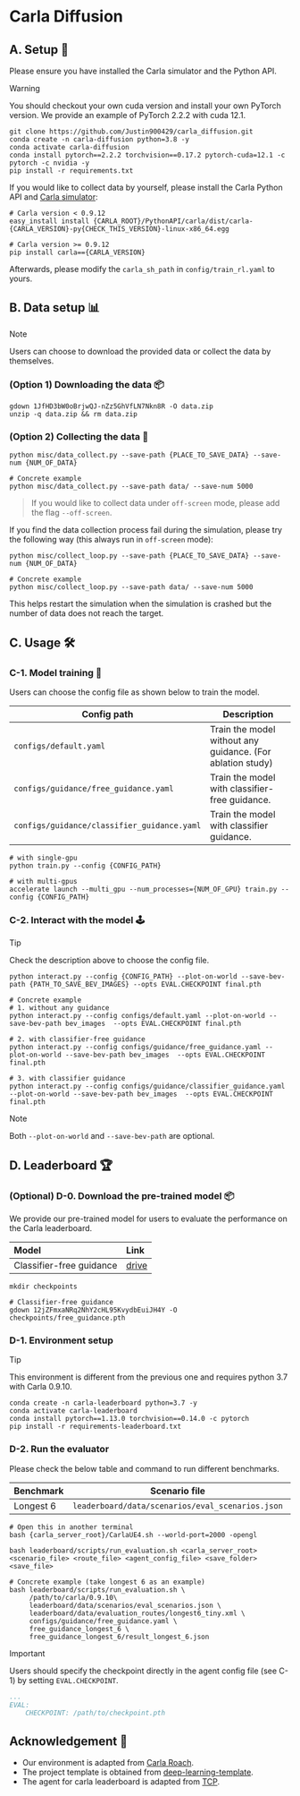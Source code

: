 # Carla Diffusion

## A. Setup 🚀

Please ensure you have installed the Carla simulator and the Python API.

> [!WARNING]
> You should checkout your own cuda version and install your own PyTorch version. We provide an example of PyTorch 2.2.2 with cuda 12.1.

```shell
git clone https://github.com/Justin900429/carla_diffusion.git
conda create -n carla-diffusion python=3.8 -y
conda activate carla-diffusion
conda install pytorch==2.2.2 torchvision==0.17.2 pytorch-cuda=12.1 -c pytorch -c nvidia -y
pip install -r requirements.txt
```

If you would like to collect data by yourself, please install the Carla Python API and [Carla simulator](https://github.com/carla-simulator/carla):

```shell
# Carla version < 0.9.12
easy_install install {CARLA_ROOT}/PythonAPI/carla/dist/carla-{CARLA_VERSION}-py{CHECK_THIS_VERSION}-linux-x86_64.egg

# Carla version >= 0.9.12
pip install carla=={CARLA_VERSION}
```

Afterwards, please modify the `carla_sh_path` in `config/train_rl.yaml` to yours.

## B. Data setup 📊

>[!NOTE]
>Users can choose to download the provided data or collect the data by themselves.

### (Option 1) Downloading the data 📦

```shell
gdown 1JfHD3bW0oBrjwQJ-nZz5GhVfLN7Nkn8R -O data.zip
unzip -q data.zip && rm data.zip
```

### (Option 2) Collecting the data 📡

```shell
python misc/data_collect.py --save-path {PLACE_TO_SAVE_DATA} --save-num {NUM_OF_DATA}

# Concrete example
python misc/data_collect.py --save-path data/ --save-num 5000
```

> If you would like to collect data under `off-screen` mode, please add the flag `--off-screen`.

If you find the data collection process fail during the simulation, please try the following way (this always run in `off-screen` mode):

```shell
python misc/collect_loop.py --save-path {PLACE_TO_SAVE_DATA} --save-num {NUM_OF_DATA}

# Concrete example
python misc/collect_loop.py --save-path data/ --save-num 5000
```

This helps restart the simulation when the simulation is crashed but the number of data does not reach the target.

## C. Usage 🛠

### C-1. Model training 🧠

Users can choose the config file as shown below to train the model.

| Config path                                 | Description                                                |
| ------------------------------------------- | ---------------------------------------------------------- |
| `configs/default.yaml`                      | Train the model without any guidance. (For ablation study) |
| `configs/guidance/free_guidance.yaml`       | Train the model with classifier-free guidance.             |
| `configs/guidance/classifier_guidance.yaml` | Train the model with classifier guidance.                  |

```shell
# with single-gpu
python train.py --config {CONFIG_PATH}

# with multi-gpus
accelerate launch --multi_gpu --num_processes={NUM_OF_GPU} train.py --config {CONFIG_PATH}
```

### C-2. Interact with the model 🕹

>[!TIP]
> Check the description above to choose the config file.

```shell
python interact.py --config {CONFIG_PATH} --plot-on-world --save-bev-path {PATH_TO_SAVE_BEV_IMAGES} --opts EVAL.CHECKPOINT final.pth

# Concrete example
# 1. without any guidance
python interact.py --config configs/default.yaml --plot-on-world --save-bev-path bev_images  --opts EVAL.CHECKPOINT final.pth

# 2. with classifier-free guidance
python interact.py --config configs/guidance/free_guidance.yaml --plot-on-world --save-bev-path bev_images  --opts EVAL.CHECKPOINT final.pth

# 3. with classifier guidance
python interact.py --config configs/guidance/classifier_guidance.yaml --plot-on-world --save-bev-path bev_images  --opts EVAL.CHECKPOINT final.pth
```

> [!NOTE]
> Both `--plot-on-world` and `--save-bev-path` are optional.

## D. Leaderboard 🏆

### (Optional) D-0. Download the pre-trained model 📦

We provide our pre-trained model for users to evaluate the performance on the Carla leaderboard.

| Model                    | Link                                                                                        |
| :----------------------- | :------------------------------------------------------------------------------------------ |
| Classifier-free guidance | [drive](https://drive.google.com/file/d/12jZFmxaNRq2NhY2cHL95KvydbEuiJH4Y/view?usp=sharing) |

```shell
mkdir checkpoints

# Classifier-free guidance
gdown 12jZFmxaNRq2NhY2cHL95KvydbEuiJH4Y -O checkpoints/free_guidance.pth
```

### D-1. Environment setup

>[!TIP]
> This environment is different from the previous one and requires python 3.7 with Carla 0.9.10.

```shell
conda create -n carla-leaderboard python=3.7 -y
conda activate carla-leaderboard
conda install pytorch==1.13.0 torchvision==0.14.0 -c pytorch
pip install -r requirements-leaderboard.txt
```

### D-2. Run the evaluator

Please check the below table and command to run different benchmarks.

| Benchmark | Scenario file                                    | Route file                                             |
| --------- | ------------------------------------------------ | ------------------------------------------------------ |
| Longest 6 | `leaderboard/data/scenarios/eval_scenarios.json` | `leaderboard/data/evaluation_routes/longest6_tiny.xml` |

```shell
# Open this in another terminal
bash {carla_server_root}/CarlaUE4.sh --world-port=2000 -opengl

bash leaderboard/scripts/run_evaluation.sh <carla_server_root> <scenario_file> <route_file> <agent_config_file> <save_folder> <save_file>

# Concrete example (take longest 6 as an example)
bash leaderboard/scripts/run_evaluation.sh \
     /path/to/carla/0.9.10\
     leaderboard/data/scenarios/eval_scenarios.json \
     leaderboard/data/evaluation_routes/longest6_tiny.xml \
     configs/guidance/free_guidance.yaml \
     free_guidance_longest_6 \
     free_guidance_longest_6/result_longest_6.json
```

>[!IMPORTANT]
> Users should specify the checkpoint directly in the agent config file (see C-1) by setting `EVAL.CHECKPOINT`.

```yaml
...
EVAL:
    CHECKPOINT: /path/to/checkpoint.pth
```

## Acknowledgement 🙏

* Our environment is adapted from [Carla Roach](https://github.com/zhejz/carla-roach).
* The project template is obtained from [deep-learning-template](https://github.com/Justin900429/deep-learning-template).
* The agent for carla leaderboard is adapted from [TCP](https://github.com/OpenDriveLab/TCP).
